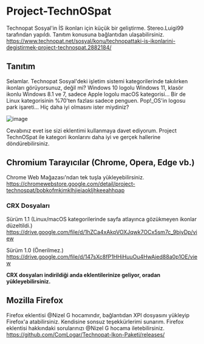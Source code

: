 # Project-TechnOSpat
Technopat Sosyal'in İS ikonları için küçük bir geliştirme. Stereo.Luigi99 tarafından yapıldı.
Tanıtım konusuna bağlantıdan ulaşabilirsiniz.
https://www.technopat.net/sosyal/konu/technopattaki-is-ikonlarini-degistirmek-project-technospat.2882184/

## Tanıtım
Selamlar. Technopat Sosyal'deki işletim sistemi kategorilerinde takılırken ikonları görüyorsunuz, değil mi?
Windows 10 logolu Windows 11, klasör ikonlu Windows 8.1 ve 7, sadece Apple logolu macOS kategorisi...
Bir de Linux kategorisinin %70'ten fazlası sadece penguen. Pop!_OS'in logosu park işareti... Hiç daha iyi olmasını ister miydiniz?

![image](https://github.com/stereoDotLuigi/Project-TechnOSpat/assets/110627763/cc46a973-9345-4f57-af5e-9adb2bc37674)

Cevabınız evet ise sizi eklentimi kullanmaya davet ediyorum.
Project TechnOSpat ile kategori ikonlarını daha iyi ve gerçek hallerine döndürebilirsiniz.

## Chromium Tarayıcılar (Chrome, Opera, Edge vb.)
Chrome Web Mağazası'ndan tek tuşla yükleyebilirsiniz.
https://chromewebstore.google.com/detail/project-technospat/bobkofmkjmklhjieiaokljhkeeahhpap

### CRX Dosyaları
Sürüm 1.1 (Linux/macOS kategorilerinde sayfa atlayınca gözükmeyen ikonlar düzeltildi.)
https://drive.google.com/file/d/1hZCa4xAkpVOXJqwk7OCx5sm7c_9bjyDp/view

Sürüm 1.0 (Önerilmez.)
https://drive.google.com/file/d/147sXc8fP1HHiHuuOu4HwAied88a0p1OE/view

**CRX dosyaları indirildiği anda eklentilerinize geliyor, oradan yükleyebilirsiniz.**

## Mozilla Firefox

Firefox eklentisi @Nizel G hocamındır, bağlantıdan XPI dosyasını yükleyip
Firefox'a atabilirsiniz. Kendisine sonsuz teşekkürlerimi sunarım. Firefox eklentisi hakkındaki sorularınızı @Nizel G hocama iletebilirsiniz. https://github.com/ComLogar/Technopat-Ikon-Paketi/releases/

